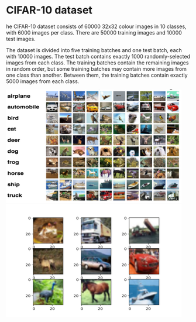 # CIFAR-10 dataset

he CIFAR-10 dataset consists of 60000 32x32 colour images in 10 classes, with 6000 images per class. There are 50000 training images and 10000 test images.

The dataset is divided into five training batches and one test batch, each with 10000 images. The test batch contains exactly 1000 randomly-selected images from each class. The training batches contain the remaining images in random order, but some training batches may contain more images from one class than another. Between them, the training batches contain exactly 5000 images from each class.


<img src = "Images/CIFAR10.png" width = "480" height = "310">
<img src = "Images/CIFAR-10.png" width = "480" height = "310">
